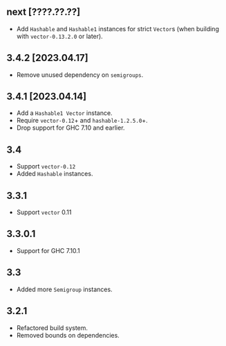 next [????.??.??]
-----------------
* Add `Hashable` and `Hashable1` instances for strict `Vector`s (when building
  with `vector-0.13.2.0` or later).

3.4.2 [2023.04.17]
------------------
* Remove unused dependency on `semigroups`.

3.4.1 [2023.04.14]
------------------
* Add a `Hashable1 Vector` instance.
* Require `vector-0.12`+ and `hashable-1.2.5.0`+.
* Drop support for GHC 7.10 and earlier.

3.4
-----
* Support `vector-0.12`
* Added `Hashable` instances.

3.3.1
-----
* Support `vector` 0.11

3.3.0.1
-------
* Support for GHC 7.10.1

3.3
---
* Added more `Semigroup` instances.

3.2.1
-----
* Refactored build system.
* Removed bounds on dependencies.
